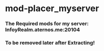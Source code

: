 # mod-placer_myserver
### The Required mods for my server: InfoyRealm.aternos.me:20104
### To be removed  later after Extracting!



